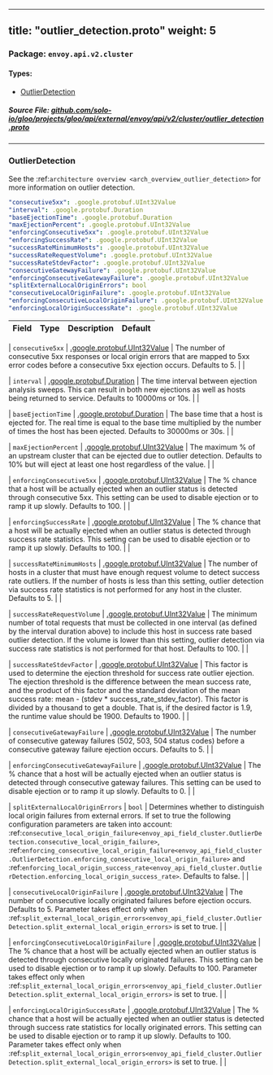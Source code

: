 
---
title: "outlier_detection.proto"
weight: 5
---

<!-- Code generated by solo-kit. DO NOT EDIT. -->


### Package: `envoy.api.v2.cluster` 
#### Types:


- [OutlierDetection](#outlierdetection)
  



##### Source File: [github.com/solo-io/gloo/projects/gloo/api/external/envoy/api/v2/cluster/outlier_detection.proto](https://github.com/solo-io/gloo/blob/master/projects/gloo/api/external/envoy/api/v2/cluster/outlier_detection.proto)





---
### OutlierDetection

 
See the :ref:`architecture overview <arch_overview_outlier_detection>` for
more information on outlier detection.

```yaml
"consecutive5xx": .google.protobuf.UInt32Value
"interval": .google.protobuf.Duration
"baseEjectionTime": .google.protobuf.Duration
"maxEjectionPercent": .google.protobuf.UInt32Value
"enforcingConsecutive5xx": .google.protobuf.UInt32Value
"enforcingSuccessRate": .google.protobuf.UInt32Value
"successRateMinimumHosts": .google.protobuf.UInt32Value
"successRateRequestVolume": .google.protobuf.UInt32Value
"successRateStdevFactor": .google.protobuf.UInt32Value
"consecutiveGatewayFailure": .google.protobuf.UInt32Value
"enforcingConsecutiveGatewayFailure": .google.protobuf.UInt32Value
"splitExternalLocalOriginErrors": bool
"consecutiveLocalOriginFailure": .google.protobuf.UInt32Value
"enforcingConsecutiveLocalOriginFailure": .google.protobuf.UInt32Value
"enforcingLocalOriginSuccessRate": .google.protobuf.UInt32Value

```

| Field | Type | Description | Default |
| ----- | ---- | ----------- |----------- | 



| `consecutive5xx` | [.google.protobuf.UInt32Value](https://developers.google.com/protocol-buffers/docs/reference/csharp/class/google/protobuf/well-known-types/u-int-32-value) |  The number of consecutive 5xx responses or local origin errors that are mapped to 5xx error codes before a consecutive 5xx ejection occurs. Defaults to 5.  |  |



| `interval` | [.google.protobuf.Duration](https://developers.google.com/protocol-buffers/docs/reference/csharp/class/google/protobuf/well-known-types/duration) |  The time interval between ejection analysis sweeps. This can result in both new ejections as well as hosts being returned to service. Defaults to 10000ms or 10s.  |  |



| `baseEjectionTime` | [.google.protobuf.Duration](https://developers.google.com/protocol-buffers/docs/reference/csharp/class/google/protobuf/well-known-types/duration) |  The base time that a host is ejected for. The real time is equal to the base time multiplied by the number of times the host has been ejected. Defaults to 30000ms or 30s.  |  |



| `maxEjectionPercent` | [.google.protobuf.UInt32Value](https://developers.google.com/protocol-buffers/docs/reference/csharp/class/google/protobuf/well-known-types/u-int-32-value) |  The maximum % of an upstream cluster that can be ejected due to outlier detection. Defaults to 10% but will eject at least one host regardless of the value.  |  |



| `enforcingConsecutive5xx` | [.google.protobuf.UInt32Value](https://developers.google.com/protocol-buffers/docs/reference/csharp/class/google/protobuf/well-known-types/u-int-32-value) |  The % chance that a host will be actually ejected when an outlier status is detected through consecutive 5xx. This setting can be used to disable ejection or to ramp it up slowly. Defaults to 100.  |  |



| `enforcingSuccessRate` | [.google.protobuf.UInt32Value](https://developers.google.com/protocol-buffers/docs/reference/csharp/class/google/protobuf/well-known-types/u-int-32-value) |  The % chance that a host will be actually ejected when an outlier status is detected through success rate statistics. This setting can be used to disable ejection or to ramp it up slowly. Defaults to 100.  |  |



| `successRateMinimumHosts` | [.google.protobuf.UInt32Value](https://developers.google.com/protocol-buffers/docs/reference/csharp/class/google/protobuf/well-known-types/u-int-32-value) |  The number of hosts in a cluster that must have enough request volume to detect success rate outliers. If the number of hosts is less than this setting, outlier detection via success rate statistics is not performed for any host in the cluster. Defaults to 5.  |  |



| `successRateRequestVolume` | [.google.protobuf.UInt32Value](https://developers.google.com/protocol-buffers/docs/reference/csharp/class/google/protobuf/well-known-types/u-int-32-value) |  The minimum number of total requests that must be collected in one interval (as defined by the interval duration above) to include this host in success rate based outlier detection. If the volume is lower than this setting, outlier detection via success rate statistics is not performed for that host. Defaults to 100.  |  |



| `successRateStdevFactor` | [.google.protobuf.UInt32Value](https://developers.google.com/protocol-buffers/docs/reference/csharp/class/google/protobuf/well-known-types/u-int-32-value) |  This factor is used to determine the ejection threshold for success rate outlier ejection. The ejection threshold is the difference between the mean success rate, and the product of this factor and the standard deviation of the mean success rate: mean - (stdev * success_rate_stdev_factor). This factor is divided by a thousand to get a double. That is, if the desired factor is 1.9, the runtime value should be 1900. Defaults to 1900.  |  |



| `consecutiveGatewayFailure` | [.google.protobuf.UInt32Value](https://developers.google.com/protocol-buffers/docs/reference/csharp/class/google/protobuf/well-known-types/u-int-32-value) |  The number of consecutive gateway failures (502, 503, 504 status codes) before a consecutive gateway failure ejection occurs. Defaults to 5.  |  |



| `enforcingConsecutiveGatewayFailure` | [.google.protobuf.UInt32Value](https://developers.google.com/protocol-buffers/docs/reference/csharp/class/google/protobuf/well-known-types/u-int-32-value) |  The % chance that a host will be actually ejected when an outlier status is detected through consecutive gateway failures. This setting can be used to disable ejection or to ramp it up slowly. Defaults to 0.  |  |



| `splitExternalLocalOriginErrors` | `bool` |  Determines whether to distinguish local origin failures from external errors. If set to true the following configuration parameters are taken into account: :ref:`consecutive_local_origin_failure<envoy_api_field_cluster.OutlierDetection.consecutive_local_origin_failure>`, :ref:`enforcing_consecutive_local_origin_failure<envoy_api_field_cluster.OutlierDetection.enforcing_consecutive_local_origin_failure>` and :ref:`enforcing_local_origin_success_rate<envoy_api_field_cluster.OutlierDetection.enforcing_local_origin_success_rate>`. Defaults to false.  |  |



| `consecutiveLocalOriginFailure` | [.google.protobuf.UInt32Value](https://developers.google.com/protocol-buffers/docs/reference/csharp/class/google/protobuf/well-known-types/u-int-32-value) |  The number of consecutive locally originated failures before ejection occurs. Defaults to 5. Parameter takes effect only when :ref:`split_external_local_origin_errors<envoy_api_field_cluster.OutlierDetection.split_external_local_origin_errors>` is set to true.  |  |



| `enforcingConsecutiveLocalOriginFailure` | [.google.protobuf.UInt32Value](https://developers.google.com/protocol-buffers/docs/reference/csharp/class/google/protobuf/well-known-types/u-int-32-value) |  The % chance that a host will be actually ejected when an outlier status is detected through consecutive locally originated failures. This setting can be used to disable ejection or to ramp it up slowly. Defaults to 100. Parameter takes effect only when :ref:`split_external_local_origin_errors<envoy_api_field_cluster.OutlierDetection.split_external_local_origin_errors>` is set to true.  |  |



| `enforcingLocalOriginSuccessRate` | [.google.protobuf.UInt32Value](https://developers.google.com/protocol-buffers/docs/reference/csharp/class/google/protobuf/well-known-types/u-int-32-value) |  The % chance that a host will be actually ejected when an outlier status is detected through success rate statistics for locally originated errors. This setting can be used to disable ejection or to ramp it up slowly. Defaults to 100. Parameter takes effect only when :ref:`split_external_local_origin_errors<envoy_api_field_cluster.OutlierDetection.split_external_local_origin_errors>` is set to true.  |  |





<!-- Start of HubSpot Embed Code -->
<script type="text/javascript" id="hs-script-loader" async defer src="//js.hs-scripts.com/5130874.js"></script>
<!-- End of HubSpot Embed Code -->
